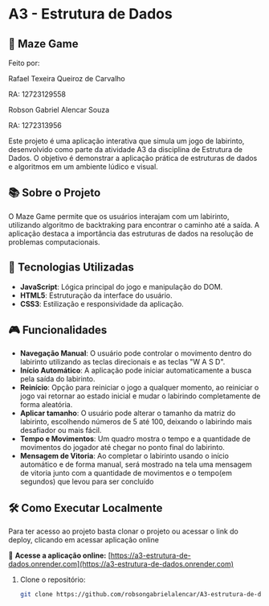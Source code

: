 # A3 - Estrutura de Dados

## 🧩 Maze Game

Feito por:



Rafael Texeira Queiroz de Carvalho

RA: 12723129558



Robson Gabriel Alencar Souza

RA: 1272313956

Este projeto é uma aplicação interativa que simula um jogo de labirinto, desenvolvido como parte da atividade A3 da disciplina de Estrutura de Dados. O objetivo é demonstrar a aplicação prática de estruturas de dados e algoritmos em um ambiente lúdico e visual.


## 📚 Sobre o Projeto

O Maze Game permite que os usuários interajam com um labirinto, utilizando algoritmo de backtraking para encontrar o caminho até a saída. A aplicação destaca a importância das estruturas de dados na resolução de problemas computacionais.

## 🚀 Tecnologias Utilizadas

- **JavaScript**: Lógica principal do jogo e manipulação do DOM.
- **HTML5**: Estruturação da interface do usuário.
- **CSS3**: Estilização e responsividade da aplicação.

## 🎮 Funcionalidades

- **Navegação Manual**: O usuário pode controlar o movimento dentro do labirinto utilizando as teclas direcionais e as teclas "W A S D".
- **Início Automático**: A aplicação pode iniciar automaticamente a busca pela saída do labirinto.
- **Reinício**: Opção para reiniciar o jogo a qualquer momento, ao reiniciar o jogo vai retornar ao estado inicial e mudar o labirindo completamente de forma aleatória.
- **Aplicar tamanho**: O usuário pode alterar o tamanho da matriz do labirinto, escolhendo números de 5 até 100, deixando o labirindo mais desafiador ou mais fácil.
- **Tempo e Movimentos**: Um quadro mostra o tempo e a quantidade de movimentos do jogador até chegar no ponto final do labirinto.
- **Mensagem de Vitoria**: Ao completar o labirinto usando o início automático e de forma manual, será mostrado na tela uma mensagem de vitoria junto com a quantidade de movimentos e o tempo(em segundos) que levou para ser concluído

## 🛠️ Como Executar Localmente

Para ter acesso ao projeto basta clonar o projeto ou acessar o link do deploy, clicando em acessar aplicação online

🔗 **Acesse a aplicação online:** [https://a3-estrutura-de-dados.onrender.com](https://a3-estrutura-de-dados.onrender.com)

1. Clone o repositório:

   ```bash
   git clone https://github.com/robsongabrielalencar/A3-estrutura-de-dados.git
